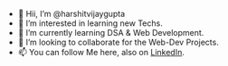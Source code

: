 - 👋 Hii, I’m @harshitvijaygupta
- 👀 I’m interested in learning new Techs.
- 🌱 I’m currently learning DSA & Web Development.
- 💞️ I’m looking to collaborate for the Web-Dev Projects.
- 📫 You can follow Me here, also on <a href="https://www.linkedin.com/in/harshit-vijay-gupta/">LinkedIn</a>.
